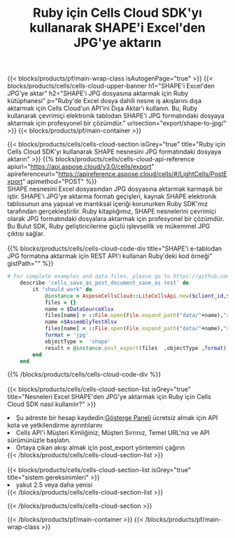 ﻿---
title:  Ruby için Cells Cloud SDK'yı kullanarak SHAPE'i Excel'den JPG'ye aktarın
description:  Aspose.Cells Cloud REST API, {2} kullanılarak {0} dosyasının {1} biçimindeki dosyaların dışa aktarılmasını destekler.
---
{{< blocks/products/pf/main-wrap-class isAutogenPage="true" >}}
{{< blocks/products/cells/cells-cloud-upper-banner h1="SHAPE\'i Excel\'den JPG\'ye aktar" h2="SHAPE\'i JPG dosyasına aktarmak için Ruby kütüphanesi" p="Ruby\'de Excel dosya dahili nesne iş akışlarını dışa aktarmak için Cells Cloud\'un API\'ini Dışa Aktar\'ı kullanın. Bu, Ruby kullanarak çevrimiçi elektronik tablodan SHAPE\'i JPG formatındaki dosyaya aktarmak için profesyonel bir çözümdür." urlsection="export/shape-to-jpg/" >}}
{{< blocks/products/pf/main-container >}}

{{< blocks/products/cells/cells-cloud-section isGrey="true" title="Ruby için Cells Cloud SDK\'yı kullanarak SHAPE nesnesini JPG formatındaki dosyaya aktarın" >}}
{{% blocks/products/cells/cells-cloud-api-reference apiurl="https://api.aspose.cloud/v3.0/cells/export" apireferenceurl="https://apireference.aspose.cloud/cells/#/LightCells/PostExport" apimethod="POST" %}}
<br/>
SHAPE nesnesini Excel dosyasından JPG dosyasına aktarmak karmaşık bir iştir. SHAPE'i JPG'ye aktarma formatı geçişleri, kaynak SHAPE elektronik tablosunun ana yapısal ve mantıksal içeriği korunurken Ruby SDK'mız tarafından gerçekleştirilir. Ruby kitaplığımız, SHAPE nesnelerini çevrimiçi olarak JPG formatındaki dosyalara aktarmak için profesyonel bir çözümdür. Bu Bulut SDK, Ruby geliştiricilerine güçlü işlevsellik ve mükemmel JPG çıktısı sağlar.
<br/>
<br/>
{{% blocks/products/cells/cells-cloud-code-div title="SHAPE\'i e-tablodan JPG formatına aktarmak için REST API\'i kullanan Ruby\'deki kod örneği" gistPath="" %}}
  
```ruby
# For complete examples and data files, please go to https://github.com/aspose-cells-cloud/aspose-cells-cloud-ruby/
    describe 'cells_save_as_post_document_save_as test' do
        it "should work" do
            @instance = AsposeCellsCloud::LiteCellsApi.new($client_id,$client_secret,"v3.0","https://api.aspose.cloud/")
            files = {}      
            name = $DataSourceXlsx
            files[name] = ::File.open(File.expand_path("data/"+name),"r") 
            name =$AssemblyTestXlsx 
            files[name] = ::File.open(File.expand_path("data/"+name),"r")
            format = 'jpg'
            objectType =  'shape'
            result = @instance.post_export(files  ,objectType ,format)    
        end
    end
```
   
{{% /blocks/products/cells/cells-cloud-code-div %}}
<br/>
<br/>
{{< blocks/products/cells/cells-cloud-section-list isGrey="true" title="Nesneleri Excel SHAPE\'den JPG\'ye aktarmak için Ruby için Cells Cloud SDK nasıl kullanılır?" >}}
<li> Şu adreste bir hesap kaydedin:<a href="https://dashboard.aspose.cloud/">Gösterge Paneli</a> ücretsiz almak için API kota ve yetkilendirme ayrıntılarını</li>
<li>Cells API'i Müşteri Kimliğiniz, Müşteri Sırrınız, Temel URL'niz ve API sürümünüzle başlatın.</li>
<li>Ortaya çıkan akışı almak için post_export yöntemini çağırın</li>
{{< /blocks/products/cells/cells-cloud-section-list >}}
<br/>
<br/>
{{< blocks/products/cells/cells-cloud-section-list isGrey="true" title="sistem gereksinimleri" >}}
<li>yakut 2.5 veya daha yenisi</li>
{{< /blocks/products/cells/cells-cloud-section-list >}}

{{< /blocks/products/cells/cells-cloud-section >}}

{{< /blocks/products/pf/main-container >}}
{{< /blocks/products/pf/main-wrap-class >}}
